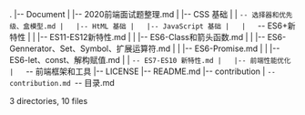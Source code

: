 .
|-- Document
|   |-- 2020前端面试题整理.md
|   |-- CSS 基础
|   |   `-- 选择器和优先级、盒模型.md
|   |-- HtML 基础
|   |-- JavaScript 基础
|   |   `-- ES6+新特性
|   |       |-- ES11-ES12新特性.md
|   |       |-- ES6-Class和箭头函数.md
|   |       |-- ES6-Gennerator、Set、Symbol、扩展运算符.md
|   |       |-- ES6-Promise.md
|   |       |-- ES6-let、const、解构赋值.md
|   |       `-- ES7-ES10 新特性.md
|   |-- 前端性能优化
|   `-- 前端框架和工具
|-- LICENSE
|-- README.md
|-- contribution
|   `-- contribution.md
`-- 目录.md

3 directories, 10 files
